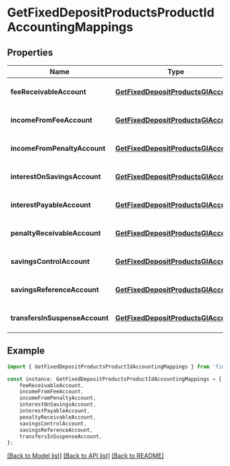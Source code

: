 # GetFixedDepositProductsProductIdAccountingMappings


## Properties

Name | Type | Description | Notes
------------ | ------------- | ------------- | -------------
**feeReceivableAccount** | [**GetFixedDepositProductsGlAccount**](GetFixedDepositProductsGlAccount.md) |  | [optional] [default to undefined]
**incomeFromFeeAccount** | [**GetFixedDepositProductsGlAccount**](GetFixedDepositProductsGlAccount.md) |  | [optional] [default to undefined]
**incomeFromPenaltyAccount** | [**GetFixedDepositProductsGlAccount**](GetFixedDepositProductsGlAccount.md) |  | [optional] [default to undefined]
**interestOnSavingsAccount** | [**GetFixedDepositProductsGlAccount**](GetFixedDepositProductsGlAccount.md) |  | [optional] [default to undefined]
**interestPayableAccount** | [**GetFixedDepositProductsGlAccount**](GetFixedDepositProductsGlAccount.md) |  | [optional] [default to undefined]
**penaltyReceivableAccount** | [**GetFixedDepositProductsGlAccount**](GetFixedDepositProductsGlAccount.md) |  | [optional] [default to undefined]
**savingsControlAccount** | [**GetFixedDepositProductsGlAccount**](GetFixedDepositProductsGlAccount.md) |  | [optional] [default to undefined]
**savingsReferenceAccount** | [**GetFixedDepositProductsGlAccount**](GetFixedDepositProductsGlAccount.md) |  | [optional] [default to undefined]
**transfersInSuspenseAccount** | [**GetFixedDepositProductsGlAccount**](GetFixedDepositProductsGlAccount.md) |  | [optional] [default to undefined]

## Example

```typescript
import { GetFixedDepositProductsProductIdAccountingMappings } from 'fineract-typescript-client';

const instance: GetFixedDepositProductsProductIdAccountingMappings = {
    feeReceivableAccount,
    incomeFromFeeAccount,
    incomeFromPenaltyAccount,
    interestOnSavingsAccount,
    interestPayableAccount,
    penaltyReceivableAccount,
    savingsControlAccount,
    savingsReferenceAccount,
    transfersInSuspenseAccount,
};
```

[[Back to Model list]](../README.md#documentation-for-models) [[Back to API list]](../README.md#documentation-for-api-endpoints) [[Back to README]](../README.md)
